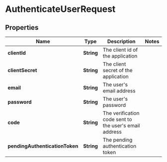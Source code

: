 

# AuthenticateUserRequest


## Properties

| Name | Type | Description | Notes |
|------------ | ------------- | ------------- | -------------|
|**clientId** | **String** | The client id of the application |  |
|**clientSecret** | **String** | The client secret of the application |  |
|**email** | **String** | The user&#39;s email address |  |
|**password** | **String** | The user&#39;s password |  |
|**code** | **String** | The verification code sent to the user&#39;s email address |  |
|**pendingAuthenticationToken** | **String** | The pending authentication token |  |



